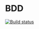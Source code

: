 # BDD
[![Build status](https://ci.appveyor.com/api/projects/status/oa0mgmgmqhmlch9q?svg=true)](https://ci.appveyor.com/project/Sheinart/bdd)
